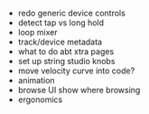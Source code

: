 - redo generic device controls
- detect tap vs long hold
- loop mixer
- track/device metadata
- what to do abt xtra pages
- set up string studio knobs
- move velocity curve into code?
- animation
- browse UI show where browsing
- ergonomics
